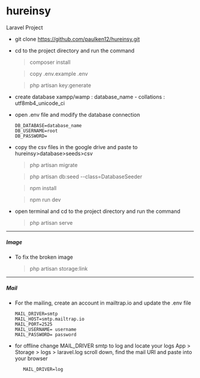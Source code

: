 # hureinsy
Laravel Project

- git clone https://github.com/paulken12/hureinsy.git

- cd to the project directory and run the command


    >composer install 

    >copy .env.example .env 

    >php artisan key:generate

- create database xampp/wamp : database_name - collations : utf8mb4_unicode_ci

- open .env file and modify the database connection


    ```dotenv
    DB_DATABASE=database_name
    DB_USERNAME=root
    DB_PASSWORD=
    ```

- copy the csv files in the google drive and paste to hureinsy>database>seeds>csv


    >php artisan migrate

    >php artisan db:seed --class=DatabaseSeeder

    >npm install

    >npm run dev

- open terminal and cd to the project directory and run the command
    
    
    >php artisan serve

--------------------------------------------------------------

##### Image 

- To fix the broken image 


    >php artisan storage:link
    
    
    
--------------------------------------------------------------

##### Mail 

- For the mailing, create an account in mailtrap.io and update the .env file


    ```dotenv
    MAIL_DRIVER=smtp
    MAIL_HOST=smtp.mailtrap.io
    MAIL_PORT=2525
    MAIL_USERNAME= username
    MAIL_PASSWORD= password
    ```
   
    
 - for offline change MAIL_DRIVER smtp to log
    and locate your logs App > Storage > logs > laravel.log
    scroll down, find the mail URI and paste into your browser 
   
    ```dotenv
       MAIL_DRIVER=log
    ```
   
    
    